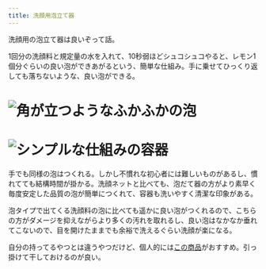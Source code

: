 ```yaml
---
title: 洗顔用泡立て器
---
```

洗顔用の泡立て器は良いぞって話。

1回分の洗顔料と規定量の水を入れて、10秒弱ほどシュコシュコやると、レモン1個分ぐらいの良い泡ができあがるという、簡単な仕組み。手に乗せてひっくり返しても落ちないような、良い泡ができる。

![](https://lh4.googleusercontent.com/uRhcwuYLhGHOgL6LdmU78XDcYvuy3I1uXmPGI_nbtkLC9g_fQa5cKTj9mEQPDwRKA6D8ZY_5jMuNj6XcmcQZ9u5sRL76ZJQhqwa_iYVQmsWnf1JNEPW537ygKYzI3YJdAQSxGEaWvr_MT0xb7lptWwwkfDQ53il4L31x5WrTSPTUGPmi5RoArdch "角が立つようなふかふかの泡")
===============================================================================================================================================================================================================================================

![](https://lh6.googleusercontent.com/Ha_mcY-DSkasV3sbGDgbS_Cy_m1D2-6ieEW3fEYR1DBJIaTRcAZfZBPYvYIc7lSXYAEgEHnQTHFw1ztbPEEJ-5esIVoh-M2pOK9i3lRMvo4TDj46Mob8IeDehP7g7cShdjrLTk6W_d7BjZcJusHpRCmH9EliAN2YfOg_Cqz9cjSckg40cuAJ-6sb "シンプルな仕組みの容器")
=============================================================================================================================================================================================================================================

手でも同様の泡はつくれる。しかし不慣れな初心者には難しいものがあるし、慣れてても結構時間が掛かる。洗顔ネットと比べても、泡だて器の方がより素早く毎度安定した品質の泡が簡単につくれて、容器も洗いやすく清潔な印象がある。

泡タイプで出てくる洗顔料の泡に比べても遥かに良い泡がつくれるので、こちらの方がダメージを抑えながらより多くの汚れを取れるし、良い泡はなかなか垂れてこないので、目を開けたままでも余裕で洗えるぐらい洗顔が楽になる。

自分の持ってるやつとは違うやつだけど、個人的には[この商品](https://www.amazon.co.jp/dp/B09KMP9GDN)がおすすめ。引っ掛けて干しておけるのが良い。
